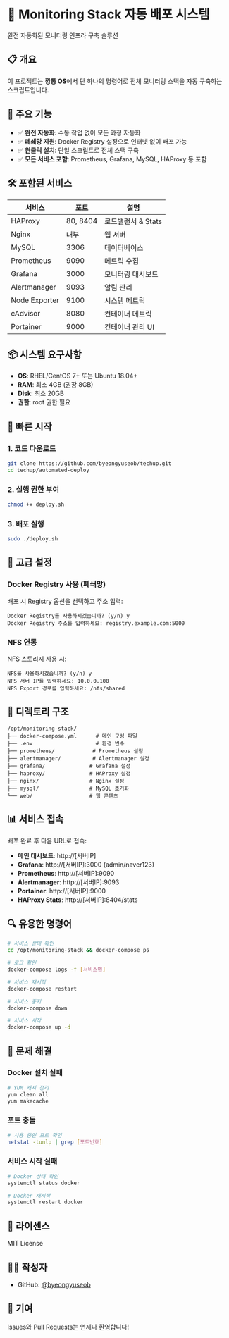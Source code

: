 # 🚀 Monitoring Stack 자동 배포 시스템

완전 자동화된 모니터링 인프라 구축 솔루션

## 📋 개요

이 프로젝트는 **깡통 OS**에서 단 하나의 명령어로 전체 모니터링 스택을 자동 구축하는 스크립트입니다.

## 🎯 주요 기능

- ✅ **완전 자동화**: 수동 작업 없이 모든 과정 자동화
- ✅ **폐쇄망 지원**: Docker Registry 설정으로 인터넷 없이 배포 가능
- ✅ **원클릭 설치**: 단일 스크립트로 전체 스택 구축
- ✅ **모든 서비스 포함**: Prometheus, Grafana, MySQL, HAProxy 등 포함

## 🛠 포함된 서비스

| 서비스 | 포트 | 설명 |
|--------|------|------|
| HAProxy | 80, 8404 | 로드밸런서 & Stats |
| Nginx | 내부 | 웹 서버 |
| MySQL | 3306 | 데이터베이스 |
| Prometheus | 9090 | 메트릭 수집 |
| Grafana | 3000 | 모니터링 대시보드 |
| Alertmanager | 9093 | 알림 관리 |
| Node Exporter | 9100 | 시스템 메트릭 |
| cAdvisor | 8080 | 컨테이너 메트릭 |
| Portainer | 9000 | 컨테이너 관리 UI |

## 📦 시스템 요구사항

- **OS**: RHEL/CentOS 7+ 또는 Ubuntu 18.04+
- **RAM**: 최소 4GB (권장 8GB)
- **Disk**: 최소 20GB
- **권한**: root 권한 필요

## 🚀 빠른 시작

### 1. 코드 다운로드
```bash
git clone https://github.com/byeongyuseob/techup.git
cd techup/automated-deploy
```

### 2. 실행 권한 부여
```bash
chmod +x deploy.sh
```

### 3. 배포 실행
```bash
sudo ./deploy.sh
```

## 🔧 고급 설정

### Docker Registry 사용 (폐쇄망)

배포 시 Registry 옵션을 선택하고 주소 입력:
```
Docker Registry를 사용하시겠습니까? (y/n) y
Docker Registry 주소를 입력하세요: registry.example.com:5000
```

### NFS 연동

NFS 스토리지 사용 시:
```
NFS를 사용하시겠습니까? (y/n) y
NFS 서버 IP를 입력하세요: 10.0.0.100
NFS Export 경로를 입력하세요: /nfs/shared
```

## 📁 디렉토리 구조

```
/opt/monitoring-stack/
├── docker-compose.yml      # 메인 구성 파일
├── .env                    # 환경 변수
├── prometheus/            # Prometheus 설정
├── alertmanager/          # Alertmanager 설정
├── grafana/              # Grafana 설정
├── haproxy/              # HAProxy 설정
├── nginx/                # Nginx 설정
├── mysql/                # MySQL 초기화
└── web/                  # 웹 콘텐츠
```

## 📊 서비스 접속

배포 완료 후 다음 URL로 접속:

- **메인 대시보드**: http://[서버IP]
- **Grafana**: http://[서버IP]:3000 (admin/naver123)
- **Prometheus**: http://[서버IP]:9090
- **Alertmanager**: http://[서버IP]:9093
- **Portainer**: http://[서버IP]:9000
- **HAProxy Stats**: http://[서버IP]:8404/stats

## 🔍 유용한 명령어

```bash
# 서비스 상태 확인
cd /opt/monitoring-stack && docker-compose ps

# 로그 확인
docker-compose logs -f [서비스명]

# 서비스 재시작
docker-compose restart

# 서비스 중지
docker-compose down

# 서비스 시작
docker-compose up -d
```

## 🐛 문제 해결

### Docker 설치 실패
```bash
# YUM 캐시 정리
yum clean all
yum makecache
```

### 포트 충돌
```bash
# 사용 중인 포트 확인
netstat -tunlp | grep [포트번호]
```

### 서비스 시작 실패
```bash
# Docker 상태 확인
systemctl status docker

# Docker 재시작
systemctl restart docker
```

## 📝 라이센스

MIT License

## 👨‍💻 작성자

- GitHub: [@byeongyuseob](https://github.com/byeongyuseob)

## 🤝 기여

Issues와 Pull Requests는 언제나 환영합니다!